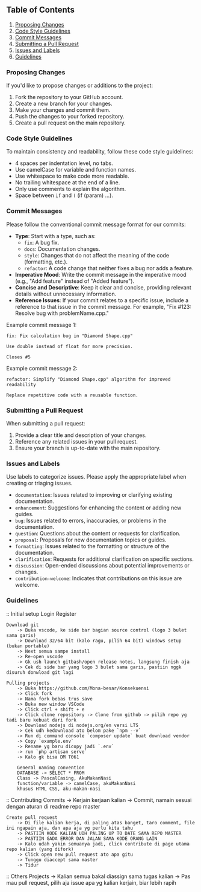 ## Table of Contents
1. [Proposing Changes](#proposing-changes)
2. [Code Style Guidelines](#code-style-guidelines)
3. [Commit Messages](#commit-messages)
4. [Submitting a Pull Request](#submitting-a-pull-request)
5. [Issues and Labels](#issues-and-labels)
6. [Guidelines](#guidelines)

### Proposing Changes
If you'd like to propose changes or additions to the project:

1. Fork the repository to your GitHub account.
2. Create a new branch for your changes.
3. Make your changes and commit them.
4. Push the changes to your forked repository.
5. Create a pull request on the main repository.

### Code Style Guidelines
To maintain consistency and readability, follow these code style guidelines:

- 4 spaces per indentation level, no tabs.
- Use camelCase for variable and function names. 
- Use whitespace to make code more readable.
- No trailing whitespace at the end of a line.
- Only use comments to explain the algorithm.
- Space between `if` and `(` (if (param) ...).

### Commit Messages
Please follow the conventional commit message format for our commits:

- **Type**: Start with a type, such as:
    - `fix`:  A bug fix.
    - `docs`: Documentation changes.
    - `style`: Changes that do not affect the meaning of the code (formatting, etc.).
    - `refactor`: A code change that neither fixes a bug nor adds a feature.
- **Imperative Mood**: Write the commit message in the imperative mood (e.g., "Add feature" instead of "Added feature").
- **Concise and Descriptive**: Keep it clear and concise, providing relevant details without unnecessary information.
- **Reference Issues**: If your commit relates to a specific issue, include a reference to that issue in the commit message. For example, "Fix #123: Resolve bug with problemName.cpp."

Example commit message 1:
```
fix: Fix calculation bug in "Diamond Shape.cpp"

Use double instead of float for more precision.

Closes #5
```

Example commit message 2:
```
refactor: Simplify "Diamond Shape.cpp" algorithm for improved readability

Replace repetitive code with a reusable function.
```

### Submitting a Pull Request
When submitting a pull request:

1. Provide a clear title and description of your changes.
2. Reference any related issues in your pull request.
3. Ensure your branch is up-to-date with the main repository.

### Issues and Labels
Use labels to categorize issues. Please apply the appropriate label when creating or triaging issues.

- `documentation`: Issues related to improving or clarifying existing documentation.
- `enhancement`: Suggestions for enhancing the content or adding new guides.
- `bug`: Issues related to errors, inaccuracies, or problems in the documentation.
- `question`: Questions about the content or requests for clarification.
- `proposal`: Proposals for new documentation topics or guides.
- `formatting`: Issues related to the formatting or structure of the documentation.
- `clarification`: Requests for additional clarification on specific sections.
- `discussion`: Open-ended discussions about potential improvements or changes.
- `contribution-welcome`: Indicates that contributions on this issue are welcome.

### Guidelines
:: Initial setup
	Login Register

	Download git
		-> Buka vscode, ke side bar bagian source control (logo 3 bulet sama garis)
		-> Download 32/64 bit (kalo ragu, pilih 64 bit) windows setup (bukan portable)
		-> Next semua sampe install
		-> Re-open vscode
		-> Gk ush launch gitbash/open release notes, langsung finish aja
		-> Cek di side bar yang logo 3 bulet sama garis, pastiin nggk disuruh donwload git lagi

	Pulling projects
		-> Buka https://github.com/Mona-besar/Konsekuensi
		-> Click fork
		-> Nama fork bebas trus save
		-> Buka new window VSCode
		-> Click ctrl + shift + e
		-> Click clone repository -> Clone from github -> pilih repo yg tadi baru kebuat dari fork
		-> Download nodejs di nodejs.org/en versi LTS
		-> Cek udh kedownload ato belom pake `npm --v`
		-> Run di command console `composer update` buat download vendor
		-> Copy `example.env`
		-> Rename yg baru dicopy jadi `.env`
		-> run `php artisan serve`
		-> Kalo gk bisa DM T061
	
		General naming convention
		DATABASE -> SELECT * FROM
		Class -> PascalCasing, AkuMakanNasi
		function/variable -> camelCase, akuMakanNasi
		khusus HTML CSS, aku-makan-nasi

:: Contributing
	Commits
		-> Kerjain kerjaan kalian
		-> Commit, namain sesuai dengan aturan di readme repo master

	Create pull request
		-> Di file kalian kerja, di paling atas banget, taro comment, file ini ngapain aja, dan apa aja yg perlu kita tahu
		-> PASTIIN KODE KALIAN UDH PALING UP TO DATE SAMA REPO MASTER
		-> PASTIIN GADA ERROR DAN JALAN SAMA KODE ORANG LAIN
		-> Kalo udah yakin semuanya jadi, click contribute di page utama repo kalian (yang difork)
		-> Click open new pull request ato apa gitu
		-> Tunggu diaccept sama master
		-> Tidur

:: Others
	Projects
		-> Kalian semua bakal diassign sama tugas kalian
		-> Pas mau pull request, pilih aja issue apa yg kalian kerjain, biar lebih rapih
